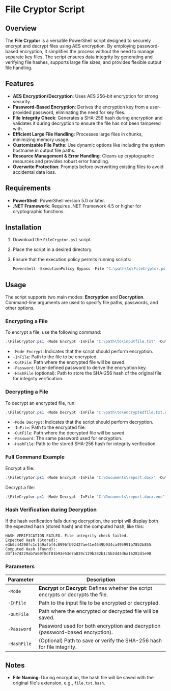 # File Cryptor Script

## Overview

The **File Cryptor** is a versatile PowerShell script designed to securely encrypt and decrypt files using AES encryption. By employing password-based encryption, it simplifies the process without the need to manage separate key files. The script ensures data integrity by generating and verifying file hashes, supports large file sizes, and provides flexible output file handling.

## Features

- **AES Encryption/Decryption**: Uses AES 256-bit encryption for strong security.
- **Password-Based Encryption**: Derives the encryption key from a user-provided password, eliminating the need for key files.
- **File Integrity Check**: Generates a SHA-256 hash during encryption and validates it during decryption to ensure the file has not been tampered with.
- **Efficient Large File Handling**: Processes large files in chunks, minimizing memory usage.
- **Customizable File Paths**: Use dynamic options like including the system hostname in output file paths.
- **Resource Management & Error Handling**: Cleans up cryptographic resources and provides robust error handling.
- **Overwrite Protection**: Prompts before overwriting existing files to avoid accidental data loss.

## Requirements

- **PowerShell**: PowerShell version 5.0 or later.
- **.NET Framework**: Requires .NET Framework 4.5 or higher for cryptographic functions.

## Installation

1. Download the `FileCryptor.ps1` script.
2. Place the script in a desired directory.
3. Ensure that the execution policy permits running scripts:

   ```powershell
   Powershell -ExecutionPolicy Bypass -File "C:\path\to\FileCryptor.ps1"
   ```

## Usage

The script supports two main modes: **Encryption** and **Decryption**. Command-line arguments are used to specify file paths, passwords, and other options.

### Encrypting a File

To encrypt a file, use the following command:

```powershell
.\FileCryptor.ps1 -Mode Encrypt -InFile "C:\path\to\inputfile.txt" -OutFile "C:\path\to\encryptedfile.txt.enc" -Password "YourStrongPassword"
```

- `-Mode Encrypt`: Indicates that the script should perform encryption.
- `-InFile`: Path to the file to be encrypted.
- `-OutFile`: Path where the encrypted file will be saved.
- `-Password`: User-defined password to derive the encryption key.
- `-HashFile` (optional): Path to store the SHA-256 hash of the original file for integrity verification.

### Decrypting a File

To decrypt an encrypted file, run:

```powershell
.\FileCryptor.ps1 -Mode Decrypt -InFile "C:\path\to\encryptedfile.txt.enc" -OutFile "C:\path\to\decryptedfile.txt" -Password "YourStrongPassword" -HashFile "C:\path\to\file.hash"
```

- `-Mode Decrypt`: Indicates that the script should perform decryption.
- `-InFile`: Path to the encrypted file.
- `-OutFile`: Path where the decrypted file will be saved.
- `-Password`: The same password used for encryption.
- `-HashFile`: Path to the stored SHA-256 hash for integrity verification.

### Full Command Example

Encrypt a file:
```powershell
.\FileCryptor.ps1 -Mode Encrypt -InFile "C:\Documents\report.docx" -OutFile "C:\Documents\report.docx.enc" -Password "StrongPassword123"
```

Decrypt a file:
```powershell
.\FileCryptor.ps1 -Mode Decrypt -InFile "C:\Documents\report.docx.enc" -OutFile "C:\Documents\report_decrypted.docx" -Password "StrongPassword123" -HashFile "C:\Documents\report.hash"
```

### Hash Verification during Decryption

If the hash verification fails during decryption, the script will display both the expected hash (stored hash) and the computed hash, like this:

```
HASH VERIFICATION FAILED. File integrity check failed.
Expected Hash (Stored): e3b0c44298fc1c149afbf4c8996fb92427ae41e4649b934ca495991b7852b855
Computed Hash (Found):  d3f1e74229ab7a60f8df01b93e53e7a839c129b282b1c5b2d43d6a16282d1e98
```

### Parameters

| Parameter   | Description                                                                                                  |
|-------------|--------------------------------------------------------------------------------------------------------------|
| `-Mode`     | **Encrypt** or **Decrypt**: Defines whether the script encrypts or decrypts the file.                        |
| `-InFile`   | Path to the input file to be encrypted or decrypted.                                                         |
| `-OutFile`  | Path where the encrypted or decrypted file will be saved.                                                    |
| `-Password` | Password used for both encryption and decryption (password-based encryption).                                |
| `-HashFile` | (Optional) Path to save or verify the SHA-256 hash for file integrity.                                        |

## Notes

- **File Naming**: During encryption, the hash file will be saved with the original file's extension, e.g., `file.txt.hash`.
